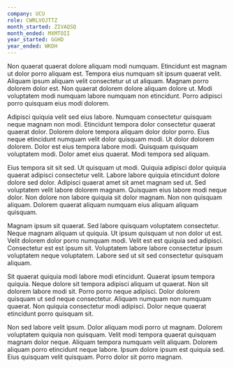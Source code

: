 ```yaml
---
company: UCU
role: CWRLVOJTTZ
month_started: ZIVAQSQ
month_ended: MXMTOII
year_started: GGHD
year_ended: WKDH
---
```


Non quaerat quaerat dolore aliquam modi numquam. Etincidunt est magnam ut dolor porro aliquam est. Tempora eius numquam sit ipsum quaerat velit. Aliquam ipsum aliquam velit consectetur ut ut aliquam. Magnam porro dolorem dolor est. Non quaerat dolorem dolore aliquam dolore ut. Modi voluptatem modi numquam labore numquam non etincidunt. Porro adipisci porro quisquam eius modi dolorem.

Adipisci quiquia velit sed eius labore. Numquam consectetur quisquam neque magnam non modi. Etincidunt tempora dolor consectetur quaerat quaerat dolor. Dolorem dolore tempora aliquam dolor dolor porro. Eius neque etincidunt numquam velit dolor quisquam modi. Ut dolor dolorem dolorem. Dolor est eius tempora labore modi. Quisquam quisquam voluptatem modi. Dolor amet eius quaerat. Modi tempora sed aliquam.

Eius tempora sit sit sed. Ut quisquam ut modi. Quiquia adipisci dolor quiquia quaerat adipisci consectetur velit. Labore labore quiquia etincidunt dolore dolore sed dolor. Adipisci quaerat amet sit amet magnam sed ut. Sed voluptatem velit labore dolorem magnam. Quisquam eius labore modi neque dolor. Non dolore non labore quiquia sit dolor magnam. Non non quisquam aliquam. Dolorem quaerat aliquam numquam eius aliquam aliquam quisquam.

Magnam ipsum sit quaerat. Sed labore quisquam voluptatem consectetur. Neque magnam aliquam ut quiquia. Ut ipsum quisquam ut non dolor ut est. Velit dolorem dolor porro numquam modi. Velit est est quiquia sed adipisci. Consectetur est est ipsum sit. Voluptatem labore labore consectetur ipsum voluptatem neque voluptatem. Labore sed ut sit sed consectetur quisquam aliquam.

Sit quaerat quiquia modi labore modi etincidunt. Quaerat ipsum tempora quiquia. Neque dolore sit tempora adipisci aliquam ut quaerat. Non sit dolorem labore modi sit. Porro porro neque adipisci. Dolor dolorem quisquam ut sed neque consectetur. Aliquam numquam non numquam quaerat. Non quiquia consectetur modi adipisci. Dolor neque quaerat etincidunt porro quisquam sit.

Non sed labore velit ipsum. Dolor aliquam modi porro ut magnam. Dolorem voluptatem quiquia non quisquam. Velit modi tempora quaerat quisquam magnam dolor neque. Aliquam tempora numquam velit aliquam. Dolorem aliquam porro etincidunt neque labore. Ipsum dolore ipsum est quiquia sed. Eius quisquam velit quisquam. Porro dolor sit porro magnam.
    